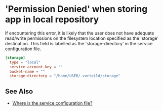 # 'Permission Denied' when storing app in local repository
If encountering this error, it is likely that the user does not have adequate read/write permissions on the filesystem location specified as the 'storage' destination. This field is labelled as the 'storage-directory' in the service configuration file.

```toml
[storage]
  type = "local"
  service-account-key = ""
  bucket-name = ""
  storage-directory = "/home/USER/.vorteild/storage"
```

## See Also
- [Where is the service configuration file?](../../host_configuration/where_is_the_config)
